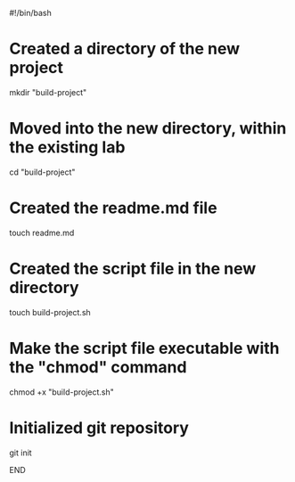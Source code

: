 #!/bin/bash

# Created a directory of the new project
mkdir "build-project"

# Moved into the new directory, within the existing lab
cd "build-project"

# Created the readme.md file
touch readme.md

# Created the script file in the new directory
touch build-project.sh

# Make the script file executable with the "chmod" command
chmod +x "build-project.sh"

# Initialized git repository
git init



END
